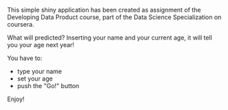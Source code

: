 This simple shiny application has been created as assignment of the Developing Data Product course, part of the Data Science Specialization on coursera.

What will predicted? Inserting your name and your current age, it will tell you your age next year!

You have to:
- type your name
- set your age
- push the "Go!" button

Enjoy!
